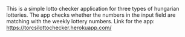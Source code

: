 This is a simple lotto checker application for three types of hungarian lotteries. 
The app checks whether the numbers in the input field are matching with the weekly lottery numbers.
Link for the app: https://torcsilottochecker.herokuapp.com/
